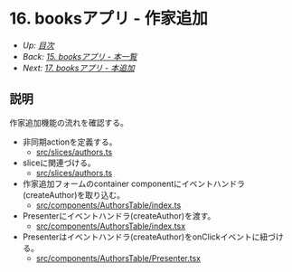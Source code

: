 # 16. booksアプリ - 作家追加

- *Up: [目次](../index.md)*
- *Back: [15. booksアプリ - 本一覧](./15_books_app_book_table.md)*
- *Next: [17. booksアプリ - 本追加](./16_advanced_exercise.md)*

## 説明

作家追加機能の流れを確認する。

- 非同期actionを定義する。
  - [src/slices/authors.ts]()
- sliceに関連づける。
  - [src/slices/authors.ts]()
- 作家追加フォームのcontainer componentにイベントハンドラ(createAuthor)を取り込む。
  - [src/components/AuthorsTable/index.ts]()
- Presenterにイベントハンドラ(createAuthor)を渡す。
  - [src/components/AuthorsTable/index.tsx]()
- Presenterはイベントハンドラ(createAuthor)をonClickイベントに紐づける。
  - [src/components/AuthorsTable/Presenter.tsx]()
